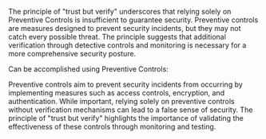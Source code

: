 The principle of "trust but verify" underscores that relying solely on Preventive Controls is insufficient to guarantee security. Preventive controls are measures designed to prevent security incidents, but they may not catch every possible threat. The principle suggests that additional verification through detective controls and monitoring is necessary for a more comprehensive security posture.

Can be accomplished using Preventive Controls: 

Preventive controls aim to prevent security incidents from occurring by implementing measures such as access controls, encryption, and authentication. While important, relying solely on preventive controls without verification mechanisms can lead to a false sense of security. The principle of "trust but verify" highlights the importance of validating the effectiveness of these controls through monitoring and testing.
